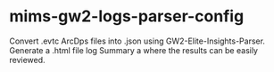 # mims-gw2-logs-parser-config
Convert .evtc ArcDps files into .json using GW2-Elite-Insights-Parser. Generate a .html file log Summary a where the results can be easily reviewed. 
